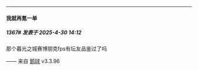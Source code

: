 ﻿
*****

####  我就再氪一单  
##### 1367#       发表于 2025-4-30 14:12

那个暮光之城赛博朋克fps有坛友品鉴过了吗

—— 来自 [鹅球](https://www.pgyer.com/GcUxKd4w) v3.3.96

